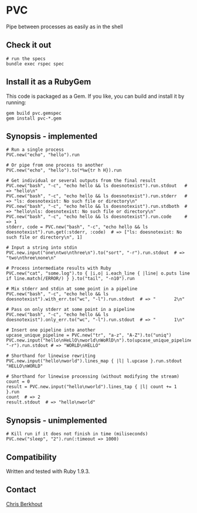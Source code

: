 # PVC

Pipe between processes as easily as in the shell

## Check it out

    # run the specs
    bundle exec rspec spec

## Install it as a RubyGem

This code is packaged as a Gem. If you like, you can build and install it by running:

    gem build pvc.gemspec
    gem install pvc-*.gem

## Synopsis - implemented

    # Run a single process
    PVC.new("echo", "hello").run

    # Or pipe from one process to another
    PVC.new("echo", "hello").to(*%w{tr h H}).run

    # Get individual or several outputs from the final result
    PVC.new("bash", "-c", "echo hello && ls doesnotexist").run.stdout   # => "hello\n"
    PVC.new("bash", "-c", "echo hello && ls doesnotexist").run.stderr   # => "ls: doesnotexist: No such file or directory\n"
    PVC.new("bash", "-c", "echo hello && ls doesnotexist").run.stdboth  # => "hello\nls: doesnotexist: No such file or directory\n"
    PVC.new("bash", "-c", "echo hello && ls doesnotexist").run.code     # => 1
    stderr, code = PVC.new("bash", "-c", "echo hello && ls doesnotexist").run.get(:stderr, :code)  # => ["ls: doesnotexist: No such file or directory\n", 1]

    # Input a string into stdin
    PVC.new.input("one\ntwo\nthree\n").to("sort", "-r").run.stdout  # => "two\nthree\none\n"

    # Process intermediate results with Ruby
    PVC.new("cat", "some.log").to { |i,o| i.each_line { |line| o.puts line if line.match(/ERROR/) } }.to("tail", "-n10").run

    # Mix stderr and stdin at some point in a pipeline
    PVC.new("bash", "-c", "echo hello && ls doesnotexist").with_err.to("wc", "-l").run.stdout  # => "       2\n"

    # Pass on only stderr at some point in a pipeline
    PVC.new("bash", "-c", "echo hello && ls doesnotexist").only_err.to("wc", "-l").run.stdout  # => "       1\n"

    # Insert one pipeline into another
    upcase_unique_pipeline = PVC.new("tr", "a-z", "A-Z").to("uniq")
    PVC.new.input("hello\nHeLlO\nworld\nWoRlD\n").to(upcase_unique_pipeline).to("sort", "-r").run.stdout # => "WORLD\nHELLO"

    # Shorthand for linewise rewriting
    PVC.new.input("hello\nworld").lines_map { |l| l.upcase }.run.stdout "HELLO\nWORLD"

    # Shorthand for linewise processing (without modifying the stream)
    count = 0
    result = PVC.new.input("hello\nworld").lines_tap { |l| count += 1 }.run
    count  # => 2
    result.stdout  # => "hello\nworld"

## Synopsis - unimplemented

    # Kill run if it does not finish in time (miliseconds)
    PVC.new("sleep", "2").run(:timeout => 1000)

## Compatibility

Written and tested with Ruby 1.9.3.

## Contact

[Chris Berkhout](http://chrisberkhout.com/about)

